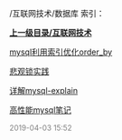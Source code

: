 /互联网技术/数据库 索引：


**[上一级目录/互联网技术](/互联网技术/index.md)**

[mysql利用索引优化order_by](/互联网技术/数据库/mysql利用索引优化order_by.md)

[悲观锁实践](/互联网技术/数据库/悲观锁实践.md)

[详解mysql-explain](/互联网技术/数据库/详解mysql-explain.md)

[高性能mysql笔记](/互联网技术/数据库/高性能mysql笔记.md)


<font size=2 color='grey'> 2019-04-03 15:52 </font>